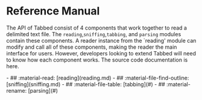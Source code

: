 # Reference Manual
The API of Tabbed consist of 4 components that work together to read a delimited
text file. The `reading`,`sniffing`,`tabbing`, and `parsing` modules contain
these components. A reader instance from the `reading' module can modify and
call all of these components, making the reader the main interface for users.
However, developers looking to extend Tabbed will need to know how each
component works.  The source code documentation is here.

<div class="grid cards" markdown>
- ## :material-read: [reading](reading.md)
- ## :material-file-find-outline: [sniffing](sniffing.md)
- ## :material-file-table: [tabbing](#)
- ## :material-rename: [parsing](#)
</div>


